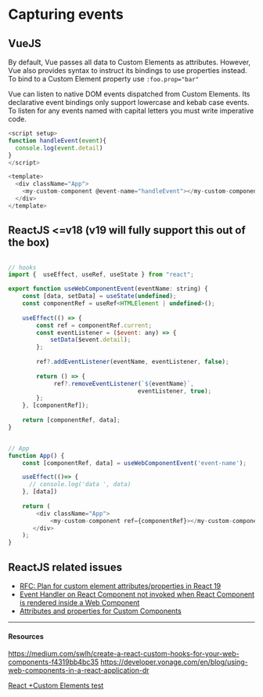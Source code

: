 # Capturing events 


## VueJS


By default, Vue passes all data to Custom Elements as attributes. However, Vue also provides syntax to instruct its bindings to use properties instead. To bind to a Custom Element property use `:foo.prop="bar"`


Vue can listen to native DOM events dispatched from Custom Elements. Its declarative event bindings only support lowercase and kebab case events. To listen for any events named with capital letters you must write imperative code.


```js
<script setup>
function handleEvent(event){
  console.log(event.detail)
}
</script>

<template>
  <div className="App">
    <my-custom-component @event-name="handleEvent"></my-custom-component>
  </div>
</template>
```



## ReactJS <=v18 (v19 will fully support this out of the box)
```js

// hooks
import {  useEffect, useRef, useState } from "react";

export function useWebComponentEvent(eventName: string) {
    const [data, setData] = useState(undefined);
    const componentRef = useRef<HTMLElement | undefined>();
 
    useEffect(() => {
        const ref = componentRef.current;
        const eventListener = ($event: any) => {
            setData($event.detail);
        };
 
        ref?.addEventListener(eventName, eventListener, false);
 
        return () => {
             ref?.removeEventListener(`${eventName}`, 
                                     eventListener, true);
        };
    }, [componentRef]);
 
    return [componentRef, data];
}


// App
function App() {
    const [componentRef, data] = useWebComponentEvent('event-name');

    useEffect(()=> {
      // console.log('data ', data)
    }, [data])
 
    return (
        <div className="App">
            <my-custom-component ref={componentRef}></my-custom-component>
       </div>
    );
}

```




## ReactJS related issues

* [RFC: Plan for custom element attributes/properties in React 19](https://github.com/facebook/react/issues/11347)
* [Event Handler on React Component not invoked when React Component is rendered inside a Web Component](https://github.com/facebook/react/issues/9242)
* [Attributes and properties for Custom Components](https://github.com/facebook/react/issues/7249)



---
#### Resources
https://medium.com/swlh/create-a-react-custom-hooks-for-your-web-components-f4319bb4bc35
https://developer.vonage.com/en/blog/using-web-components-in-a-react-application-dr

[React +Custom Elements test](https://custom-elements-everywhere.com/libraries/react-experimental/results/results.html)
